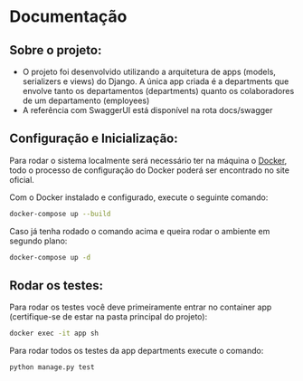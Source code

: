# Documentação

## Sobre o projeto:
 * O projeto foi desenvolvido utilizando a arquitetura de apps (models, serializers e views) do Django. A única app criada é a departments que envolve tanto os departamentos (departments) quanto os colaboradores de um departamento (employees)
 * A referência com SwaggerUI está disponível na rota docs/swagger

## Configuração e Inicialização:
Para rodar o sistema localmente será necessário ter na máquina o [Docker](https://www.docker.com/), todo o processo de configuração do Docker poderá ser encontrado no site oficial.

Com o Docker instalado e configurado, execute o seguinte comando:
 ```bash
docker-compose up --build
```
Caso já tenha rodado o comando acima e queira rodar o ambiente em segundo plano:
  ```bash
docker-compose up -d
  ```

## Rodar os testes:
Para rodar os testes você deve primeiramente entrar no container app (certifique-se de estar na pasta principal do projeto):
 ```bash
docker exec -it app sh
```

Para rodar todos os testes da app departments execute o comando:
 ```bash
python manage.py test
```
